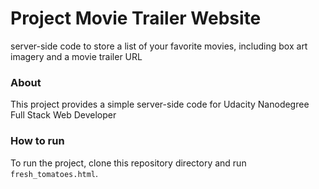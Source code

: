 # Project Movie Trailer Website

server-side code to store a list of your favorite movies, including box art imagery and a movie trailer URL

### About

This project provides a simple server-side code for Udacity Nanodegree Full Stack Web Developer

### How to run

To run the project, clone this repository directory and run `fresh_tomatoes.html`.

